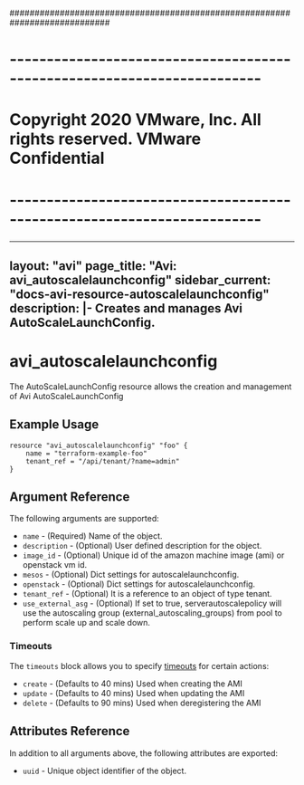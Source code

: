 ############################################################################
# ------------------------------------------------------------------------
# Copyright 2020 VMware, Inc.  All rights reserved. VMware Confidential
# ------------------------------------------------------------------------
###

---
layout: "avi"
page_title: "Avi: avi_autoscalelaunchconfig"
sidebar_current: "docs-avi-resource-autoscalelaunchconfig"
description: |-
  Creates and manages Avi AutoScaleLaunchConfig.
---

# avi_autoscalelaunchconfig

The AutoScaleLaunchConfig resource allows the creation and management of Avi AutoScaleLaunchConfig

## Example Usage

```hcl
resource "avi_autoscalelaunchconfig" "foo" {
    name = "terraform-example-foo"
    tenant_ref = "/api/tenant/?name=admin"
}
```

## Argument Reference

The following arguments are supported:

* `name` - (Required) Name of the object.
* `description` - (Optional) User defined description for the object.
* `image_id` - (Optional) Unique id of the amazon machine image (ami)  or openstack vm id.
* `mesos` - (Optional) Dict settings for autoscalelaunchconfig.
* `openstack` - (Optional) Dict settings for autoscalelaunchconfig.
* `tenant_ref` - (Optional) It is a reference to an object of type tenant.
* `use_external_asg` - (Optional) If set to true, serverautoscalepolicy will use the autoscaling group (external_autoscaling_groups) from pool to perform scale up and scale down.


### Timeouts

The `timeouts` block allows you to specify [timeouts](https://www.terraform.io/docs/configuration/resources.html#timeouts) for certain actions:

* `create` - (Defaults to 40 mins) Used when creating the AMI
* `update` - (Defaults to 40 mins) Used when updating the AMI
* `delete` - (Defaults to 90 mins) Used when deregistering the AMI

## Attributes Reference

In addition to all arguments above, the following attributes are exported:

* `uuid` -  Unique object identifier of the object.

